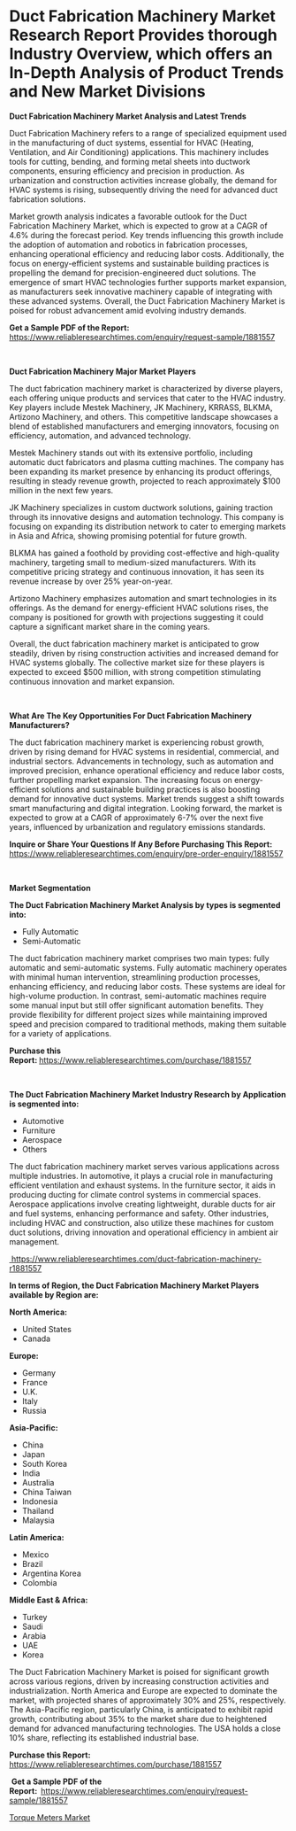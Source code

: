 <p><h1>Duct Fabrication Machinery Market Research Report Provides thorough Industry Overview, which offers an In-Depth Analysis of Product Trends and New Market Divisions</h1></p><p><strong>Duct Fabrication Machinery Market Analysis and Latest Trends</strong></p>
<p><p>Duct Fabrication Machinery refers to a range of specialized equipment used in the manufacturing of duct systems, essential for HVAC (Heating, Ventilation, and Air Conditioning) applications. This machinery includes tools for cutting, bending, and forming metal sheets into ductwork components, ensuring efficiency and precision in production. As urbanization and construction activities increase globally, the demand for HVAC systems is rising, subsequently driving the need for advanced duct fabrication solutions.</p><p>Market growth analysis indicates a favorable outlook for the Duct Fabrication Machinery Market, which is expected to grow at a CAGR of 4.6% during the forecast period. Key trends influencing this growth include the adoption of automation and robotics in fabrication processes, enhancing operational efficiency and reducing labor costs. Additionally, the focus on energy-efficient systems and sustainable building practices is propelling the demand for precision-engineered duct solutions. The emergence of smart HVAC technologies further supports market expansion, as manufacturers seek innovative machinery capable of integrating with these advanced systems. Overall, the Duct Fabrication Machinery Market is poised for robust advancement amid evolving industry demands.</p></p>
<p><strong>Get a Sample PDF of the Report:&nbsp;</strong> <a href="https://www.reliableresearchtimes.com/enquiry/request-sample/1881557?utm_campaign=3088&utm_medium=2&utm_source=Github&utm_content=ia&utm_term=11042025&utm_id=duct-fabrication-machinery">https://www.reliableresearchtimes.com/enquiry/request-sample/1881557</a></p>
<p>&nbsp;</p>
<p><strong>Duct Fabrication Machinery Major Market Players</strong></p>
<p><p>The duct fabrication machinery market is characterized by diverse players, each offering unique products and services that cater to the HVAC industry. Key players include Mestek Machinery, JK Machinery, KRRASS, BLKMA, Artizono Machinery, and others. This competitive landscape showcases a blend of established manufacturers and emerging innovators, focusing on efficiency, automation, and advanced technology.</p><p>Mestek Machinery stands out with its extensive portfolio, including automatic duct fabricators and plasma cutting machines. The company has been expanding its market presence by enhancing its product offerings, resulting in steady revenue growth, projected to reach approximately $100 million in the next few years.</p><p>JK Machinery specializes in custom ductwork solutions, gaining traction through its innovative designs and automation technology. This company is focusing on expanding its distribution network to cater to emerging markets in Asia and Africa, showing promising potential for future growth.</p><p>BLKMA has gained a foothold by providing cost-effective and high-quality machinery, targeting small to medium-sized manufacturers. With its competitive pricing strategy and continuous innovation, it has seen its revenue increase by over 25% year-on-year.</p><p>Artizono Machinery emphasizes automation and smart technologies in its offerings. As the demand for energy-efficient HVAC solutions rises, the company is positioned for growth with projections suggesting it could capture a significant market share in the coming years.</p><p>Overall, the duct fabrication machinery market is anticipated to grow steadily, driven by rising construction activities and increased demand for HVAC systems globally. The collective market size for these players is expected to exceed $500 million, with strong competition stimulating continuous innovation and market expansion.</p></p>
<p>&nbsp;</p>
<p><strong>What Are The Key Opportunities For Duct Fabrication Machinery Manufacturers?</strong></p>
<p><p>The duct fabrication machinery market is experiencing robust growth, driven by rising demand for HVAC systems in residential, commercial, and industrial sectors. Advancements in technology, such as automation and improved precision, enhance operational efficiency and reduce labor costs, further propelling market expansion. The increasing focus on energy-efficient solutions and sustainable building practices is also boosting demand for innovative duct systems. Market trends suggest a shift towards smart manufacturing and digital integration. Looking forward, the market is expected to grow at a CAGR of approximately 6-7% over the next five years, influenced by urbanization and regulatory emissions standards.</p></p>
<p><strong>Inquire or Share Your Questions If Any Before Purchasing This Report:</strong> <a href="https://www.reliableresearchtimes.com/enquiry/pre-order-enquiry/1881557?utm_campaign=3088&utm_medium=2&utm_source=Github&utm_content=ia&utm_term=11042025&utm_id=duct-fabrication-machinery">https://www.reliableresearchtimes.com/enquiry/pre-order-enquiry/1881557</a></p>
<p>&nbsp;</p>
<p><strong>Market Segmentation</strong></p>
<p><strong>The Duct Fabrication Machinery Market Analysis by types is segmented into:</strong></p>
<p><ul><li>Fully Automatic</li><li>Semi-Automatic</li></ul></p>
<p><p>The duct fabrication machinery market comprises two main types: fully automatic and semi-automatic systems. Fully automatic machinery operates with minimal human intervention, streamlining production processes, enhancing efficiency, and reducing labor costs. These systems are ideal for high-volume production. In contrast, semi-automatic machines require some manual input but still offer significant automation benefits. They provide flexibility for different project sizes while maintaining improved speed and precision compared to traditional methods, making them suitable for a variety of applications.</p></p>
<p><strong>Purchase this Report:&nbsp;</strong><a href="https://www.reliableresearchtimes.com/purchase/1881557?utm_campaign=3088&utm_medium=2&utm_source=Github&utm_content=ia&utm_term=11042025&utm_id=duct-fabrication-machinery">https://www.reliableresearchtimes.com/purchase/1881557</a></p>
<p>&nbsp;</p>
<p><strong>The Duct Fabrication Machinery Market Industry Research by Application is segmented into:</strong></p>
<p><ul><li>Automotive</li><li>Furniture</li><li>Aerospace</li><li>Others</li></ul></p>
<p><p>The duct fabrication machinery market serves various applications across multiple industries. In automotive, it plays a crucial role in manufacturing efficient ventilation and exhaust systems. In the furniture sector, it aids in producing ducting for climate control systems in commercial spaces. Aerospace applications involve creating lightweight, durable ducts for air and fuel systems, enhancing performance and safety. Other industries, including HVAC and construction, also utilize these machines for custom duct solutions, driving innovation and operational efficiency in ambient air management.</p></p>
<p><a href="https://www.reliableresearchtimes.com/duct-fabrication-machinery-r1881557?utm_campaign=3088&utm_medium=2&utm_source=Github&utm_content=ia&utm_term=11042025&utm_id=duct-fabrication-machinery">&nbsp;https://www.reliableresearchtimes.com/duct-fabrication-machinery-r1881557</a></p>
<p><strong>In terms of Region, the Duct Fabrication Machinery Market Players available by Region are:</strong></p>
<p>
    <p> <strong> North America: </strong>
        <ul>
            <li>United States</li>
            <li>Canada</li>
        </ul>
        </p> 
    <p> <strong> Europe: </strong>
        <ul>
            <li>Germany</li>
            <li>France</li>
            <li>U.K.</li>
            <li>Italy</li>
            <li>Russia</li>
        </ul>
        </p> 
    <p> <strong> Asia-Pacific: </strong>
        <ul>
            <li>China</li>
            <li>Japan</li>
            <li>South Korea</li>
            <li>India</li>
            <li>Australia</li>
            <li>China Taiwan</li>
            <li>Indonesia</li>
            <li>Thailand</li>
            <li>Malaysia</li>
        </ul>
        </p> 
    <p> <strong> Latin America: </strong>
        <ul>
            <li>Mexico</li>
            <li>Brazil</li>
            <li>Argentina Korea</li>
            <li>Colombia</li>
        </ul>
        </p> 
    <p> <strong> Middle East & Africa: </strong>
        <ul>
            <li>Turkey</li>
            <li>Saudi</li>
            <li>Arabia</li>
            <li>UAE</li>
            <li>Korea</li>
        </ul>
    </p>
    </p>
<p><p>The Duct Fabrication Machinery Market is poised for significant growth across various regions, driven by increasing construction activities and industrialization. North America and Europe are expected to dominate the market, with projected shares of approximately 30% and 25%, respectively. The Asia-Pacific region, particularly China, is anticipated to exhibit rapid growth, contributing about 35% to the market share due to heightened demand for advanced manufacturing technologies. The USA holds a close 10% share, reflecting its established industrial base.</p></p>
<p><strong>Purchase this Report: </strong><a href="https://www.reliableresearchtimes.com/purchase/1881557?utm_campaign=3088&utm_medium=2&utm_source=Github&utm_content=ia&utm_term=11042025&utm_id=duct-fabrication-machinery">https://www.reliableresearchtimes.com/purchase/1881557</a></p>
<p>&nbsp;<strong>Get a Sample PDF of the Report:&nbsp;&nbsp;</strong><a href="https://www.reliableresearchtimes.com/enquiry/request-sample/1881557?utm_campaign=3088&utm_medium=2&utm_source=Github&utm_content=ia&utm_term=11042025&utm_id=duct-fabrication-machinery">https://www.reliableresearchtimes.com/enquiry/request-sample/1881557</a></p>
<p><strong></strong></p>
<p><p><a href="https://github.com/siertnamba7u/Market-Research-Report-List-1/blob/main/torque-meters-market.md?utm_campaign=3088&utm_medium=2&utm_source=Github&utm_content=ia&utm_term=11042025&utm_id=duct-fabrication-machinery">Torque Meters Market</a></p></p>